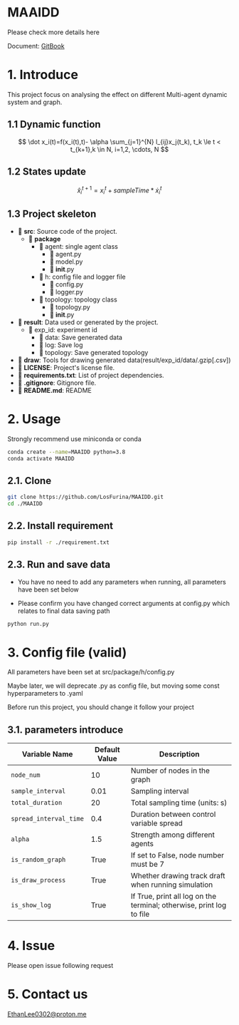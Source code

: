 # MAAIDD

Please check more details here

Document: [GitBook](https://losfurinas-organization.gitbook.io/maaidd/)

# 1. Introduce
This project focus on analysing the effect on different Multi-agent dynamic system and graph.

## 1.1 Dynamic function

$$
\dot x_i(t)=f(x_i(t),t)- \alpha \sum_{j=1}^{N}  l_{ij}x_j(t_k), t_k \le t < t_{k+1},k \in N, i=1,2, \cdots, N
$$

## 1.2 States update

$$
\hat x_i^{t+1} = x_i^{t} + sampleTime * \dot x_i^{t}
$$

## 1.3 Project skeleton

- 📁 **src**: Source code of the project.
  - 📁 **package**
    - 📁 agent: single agent class
      - 📄 agent.py
      - 📄 model.py
      - 📄 __init__.py
    - 📁 h: config file and logger file
      - 📄 config.py
      - 📄 logger.py
    - 📁 topology: topology class
      - 📄 topology.py
      - 📄 __init__.py
- 📁 **result**: Data used or generated by the project.
  - 📁 exp_id: experiment id
    - 📁 data: Save generated data
    - 📁 log: Save log
    - 📁 topology: Save generated topology
- 📁 **draw**: Tools for drawing generated data(result/exp_id/data/.gzip[.csv])
- 📄 **LICENSE**: Project's license file.
- 📄 **requirements.txt**: List of project dependencies.
- 📄 **.gitignore**: Gitignore file.
- 📄 **README.md**: README

# 2. Usage

Strongly recommend use miniconda or conda
```sh
conda create --name=MAAIDD python=3.8
conda activate MAAIDD
```

## 2.1. Clone
```sh
git clone https://github.com/LosFurina/MAAIDD.git
cd ./MAAIDD
```
## 2.2. Install requirement
```sh
pip install -r ./requirement.txt
```
## 2.3. Run and save data

- You have no need to add any parameters when running, all parameters have been set below

- Please confirm you have changed correct arguments at config.py which relates to final data saving path
```sh
python run.py
```

# 3. Config file (valid)

All parameters have been set at src/package/h/config.py

Maybe later, we will deprecate .py as config file, but moving some const hyperparameters to .yaml

Before run this project, you should change it follow your project

## 3.1. parameters introduce

| Variable Name        | Default Value | Description                                                |
|----------------------|---------------|------------------------------------------------------------|
| `node_num`           | 10            | Number of nodes in the graph                                |
| `sample_interval`    | 0.01          | Sampling interval                                          |
| `total_duration`     | 20            | Total sampling time (units: s)                              |
| `spread_interval_time`| 0.4           | Duration between control variable spread                   |
| `alpha`              | 1.5           | Strength among different agents                            |
| `is_random_graph`    | True          | If set to False, node number must be 7                      |
| `is_draw_process`    | True          | Whether drawing track draft when running simulation        |
| `is_show_log`        | True          | If True, print all log on the terminal; otherwise, print log to file |


# 4. Issue

Please open issue following request

# 5. Contact us

EthanLee0302@proton.me